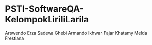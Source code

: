 # PSTI-SoftwareQA-KelompokLiriliLarila

Arswendo Erza Sadewa
Ghebi Armando
Ikhwan Fajar Khatamy
Melda Frestiana
